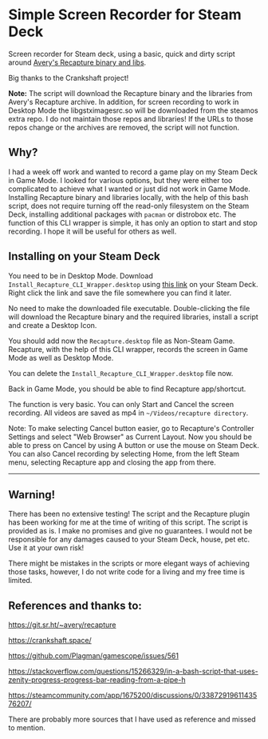 # Simple Screen Recorder for Steam Deck
Screen recorder for Steam deck, using a basic, quick and dirty script around [Avery's Recapture binary and libs](https://git.sr.ht/~avery/recapture).

Big thanks to the Crankshaft project!


**Note:** The script will download the Recapture binary and the libraries from Avery's Recapture archive. In addition, for screen recording to work in Desktop Mode the libgstximagesrc.so will be downloaded from the steamos extra repo. I do not maintain those repos and libraries! If the URLs to those repos change or the archives are removed, the script will not function.

## Why?

I had a week off work and wanted to record a game play on my Steam Deck in Game Mode. I looked for various options, but they were either too complicated to achieve what I wanted or just did not work in Game Mode. Installing Recapture binary and libraries locally, with the help of this bash script, does not require turning off the read-only filesystem on the Steam Deck, installing additional packages with `pacman` or distrobox etc. The function of this CLI wrapper is simple, it has only an option to start and stop recording. I hope it will be useful for others as well.


## Installing on your Steam Deck

You need to be in Desktop Mode.
Download `Install_Recapture_CLI_Wrapper.desktop` using [this link](https://raw.githubusercontent.com/m-rzb/Screen-recorder-for-steamdeck/main/Install_Recapture_CLI_Wrapper.desktop) on your Steam Deck. Right click the link and save the file somewhere you can find it later.

No need to make the downloaded file executable. Double-clicking the file will download the Recapture binary and the required libraries, install a script and create a Desktop Icon. 

You should add now the `Recapture.desktop` file as Non-Steam Game. Recapture, with the help of this CLI wrapper, records the screen in Game Mode as well as Desktop Mode.

You can delete the `Install_Recapture_CLI_Wrapper.desktop` file now. 

Back in Game Mode, you should be able to find Recapture app/shortcut. 

The function is very basic. You can only Start and Cancel the screen recording. All videos are saved as mp4 in `~/Videos/recapture directory`.

Note: To make selecting Cancel button easier, go to Recapture's Controller Settings and select "Web Browser" as Current Layout. Now you should be able to press on Cancel by using A button or use the mouse on Steam Deck. You can also Cancel recording by selecting Home, from the left Steam menu, selecting Recapture app and closing the app from there.


------------
 
## Warning!

There has been no extensive testing! The script and the Recapture plugin has been working for me at the time of writing of this script. The script is provided as is. I make no promises and give no guarantees. I would not be responsible for any damages caused to your Steam Deck, house, pet etc. Use it at your own risk!

There might be mistakes in the scripts or more elegant ways of achieving those tasks, however, I do not write code for a living and my free time is limited.


## References and thanks to:

https://git.sr.ht/~avery/recapture

https://crankshaft.space/

https://github.com/Plagman/gamescope/issues/561

https://stackoverflow.com/questions/15266329/in-a-bash-script-that-uses-zenity-progress-progress-bar-reading-from-a-pipe-h

https://steamcommunity.com/app/1675200/discussions/0/3387291961143576207/


There are probably more sources that I have used as reference and missed to mention.
